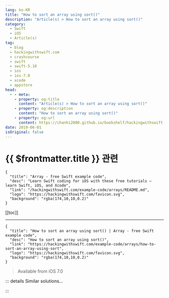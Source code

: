 ```yaml
---
lang: ko-KR
title: "How to sort an array using sort()"
description: "Article(s) > How to sort an array using sort()"
category:
  - Swift
  - iOS
  - Article(s)
tag: 
  - blog
  - hackingwithswift.com
  - crashcourse
  - swift
  - swift-5.10
  - ios
  - ios-7.0
  - xcode
  - appstore
head:
  - - meta:
    - property: og:title
      content: "Article(s) > How to sort an array using sort()"
    - property: og:description
      content: "How to sort an array using sort()"
    - property: og:url
      content: https://chanhi2000.github.io/bookshelf/hackingwithswift.com/example-code/arrays/how-to-sort-an-array-using-sort.html
date: 2019-06-01
isOriginal: false
---
```


# {{ $frontmatter.title }} 관련

```component VPCard
{
  "title": "Array - free Swift example code",
  "desc": "Learn Swift coding for iOS with these free tutorials – learn Swift, iOS, and Xcode",
  "link": "/hackingwithswift.com/example-code/arrays/README.md",
  "logo": "https://hackingwithswift.com/favicon.svg",
  "background": "rgba(174,10,10,0.2)"
}
```

[[toc]]

---

```component VPCard
{
  "title": "How to sort an array using sort() | Array - free Swift example code",
  "desc": "How to sort an array using sort()",
  "link": "https://hackingwithswift.com/example-code/arrays/how-to-sort-an-array-using-sort",
  "logo": "https://hackingwithswift.com/favicon.svg",
  "background": "rgba(174,10,10,0.2)"
}
```

> Available from iOS 7.0

<VidStack src="youtube/o_zYsGu2Z8U" />

<!-- TODO: 작성 -->

<!-- 
All arrays have built-in `sort()` and `sorted()` methods that can be used to sort the array, but they are subtly different.

If the array is simple you can just call `sort()` directly, like this, to sort an array in place:

```swift
var names = ["Jemima", "Peter", "David", "Kelly", "Isabella"]
names.sort()
```

If you have a custom struct or class and want to sort them arbitrarily, you should call `sort()` using a trailing closure that sorts on a field you specify. Here's an example using an array of custom structs that sorts on a particular property:

```swift
struct User {
    var firstName: String
}

var users = [
    User(firstName: "Jemima"),
    User(firstName: "Peter"),
    User(firstName: "David"),
    User(firstName: "Kelly"),
    User(firstName: "Isabella")
]

users.sort {
    $0.firstName < $1.firstName
}
```

If you want to return a sorted array rather than sort it in place, use `sorted()` like this:

```swift
let sortedUsers = users.sorted {
    $0.firstName < $1.firstName
}
```

-->

::: details Similar solutions…

<!--
/example-code/language/how-to-reverse-sort-an-array">How to reverse sort an array 
/example-code/language/how-to-sort-the-keys-of-your-json-using-codable">How to sort the keys of your JSON using Codable 
/example-code/language/how-to-convert-a-multidimensional-array-to-a-single-dimensional-array">How to convert a multidimensional array to a single-dimensional array 
/quick-start/swiftui/how-to-create-multi-column-lists-using-table">How to create multi-column lists using Table 
/example-code/language/how-to-append-one-array-to-another-array">How to append one array to another array</a>
-->

:::

